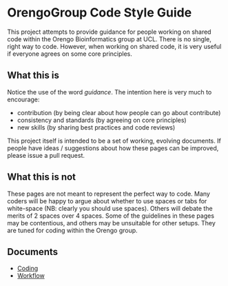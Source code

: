 
OrengoGroup Code Style Guide
============================

This project attempts to provide guidance for people working on shared code within the Orengo Bioinformatics group at UCL.
There is no single, right way to code. However, when working on shared code, it is very useful if everyone agrees on some
core principles.

What this is
------------

Notice the use of the word *guidance*. The intention here is very much to encourage:

 * contribution (by being clear about how people can go about contribute)
 * consistency and standards (by agreeing on core principles)
 * new skills (by sharing best practices and code reviews)

This project itself is intended to be a set of working, evolving documents. If people have ideas / suggestions about how these
pages can be improved, please issue a pull request.

What this is not
----------------

These pages are not meant to represent the perfect way to code. Many coders will be happy to argue about whether to use
spaces or tabs for white-space (NB: clearly you should use spaces). Others will debate the merits of 2 spaces over 4 spaces. 
Some of the guidelines in these pages may be contentious, and others may be unsuitable for other setups. They are tuned
for coding within the Orengo group.

Documents
---------

 * [Coding](best_practices.md)
 * [Workflow](https://www.atlassian.com/git/tutorials/comparing-workflows/gitflow-workflow)

